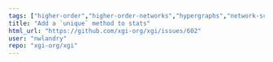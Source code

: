 ```yaml
---
tags: ["higher-order","higher-order-networks","hypergraphs","network-science","new-feature"]
title: "Add a `unique` method to stats"
html_url: "https://github.com/xgi-org/xgi/issues/602"
user: "nwlandry"
repo: "xgi-org/xgi"
---
```


